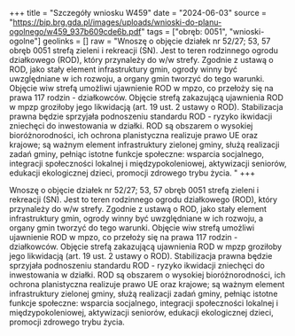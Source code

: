 +++
title = "Szczegóły wniosku W459"
date = "2024-06-03"
source = "https://bip.brg.gda.pl/images/uploads/wnioski-do-planu-ogolnego/w459_937b609cde6b.pdf"
tags = ["obręb: 0051", "wnioski-ogolne"]
geolinks = []
raw = "Wnoszę o objęcie działek nr 52/27; 53, 57 obręb 0051 strefą zieleni i rekreacji (SN). Jest to teren rodzinnego ogrodu działkowego (ROD), który przynależy do w/w strefy. Zgodnie z ustawą o ROD, jako stały element infrastruktury gmin, ogrody winny być uwzględniane w ich rozwoju, a organy gmin tworzyć do tego warunki. Objęcie wiw strefą umożliwi ujawnienie ROD w mpzo, co przełoży się na prawa 117 rodzin - działkowców. Objęcie strefą zakazującą ujawnienia ROD w mpzp groziłoby jego likwidacją (art. 19 ust. 2 ustawy o ROD). Stabilizacja prawna będzie sprzyjała podnoszeniu standardu ROD - ryzyko ikwidacji zniechęci do inwestowania w działki. ROD są obszarem o wysokiej bioróżnorodności, ich ochrona planistyczna realizuje prawo UE oraz krajowe; są ważnym element infrastruktury zielonej gminy, służą realizacji zadań gminy, pełniąc istotne funkcje społeczne: wsparcia socjalnego, integracji społeczności lokalnej i międzypokoleniowej, aktywizacji seniorów, edukacji ekologicznej dzieci, promocji zdrowego trybu życia. "
+++

Wnoszę o objęcie działek nr 52/27; 53, 57 obręb 0051 strefą zieleni i rekreacji (SN). Jest to teren
rodzinnego ogrodu działkowego (ROD), który przynależy do w/w strefy. Zgodnie z ustawą o ROD, jako stały element
infrastruktury gmin, ogrody winny być uwzględniane w ich rozwoju, a organy gmin tworzyć do tego warunki. Objęcie
wiw strefą umożliwi ujawnienie ROD w mpzo, co przełoży się na prawa 117 rodzin - działkowców. Objęcie strefą
zakazującą ujawnienia ROD w mpzp groziłoby jego likwidacją (art. 19 ust. 2 ustawy o ROD). Stabilizacja prawna
będzie sprzyjała podnoszeniu standardu ROD - ryzyko ikwidacji zniechęci do inwestowania w działki. ROD są
obszarem o wysokiej bioróżnorodności, ich ochrona planistyczna realizuje prawo UE oraz krajowe; są ważnym
element infrastruktury zielonej gminy, służą realizacji zadań gminy, pełniąc istotne funkcje społeczne: wsparcia
socjalnego, integracji społeczności lokalnej i międzypokoleniowej, aktywizacji seniorów, edukacji ekologicznej dzieci,
promocji zdrowego trybu życia.



